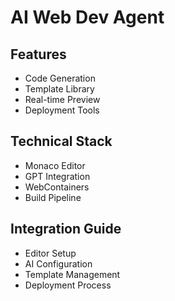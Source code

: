 
# AI Web Dev Agent

## Features
- Code Generation
- Template Library
- Real-time Preview
- Deployment Tools

## Technical Stack
- Monaco Editor
- GPT Integration
- WebContainers
- Build Pipeline

## Integration Guide
- Editor Setup
- AI Configuration
- Template Management
- Deployment Process
